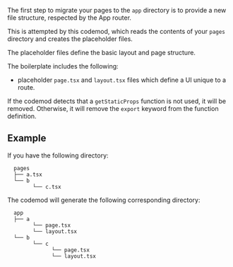The first step to migrate your pages to the `app` directory is to provide a new file structure, respected by the App router.

This is attempted by this codemod, which reads the contents of your `pages` directory and creates the placeholder files.

The placeholder files define the basic layout and page structure.

The boilerplate includes the following:

-   placeholder `page.tsx` and `layout.tsx` files which define a UI unique to a route.

If the codemod detects that a `getStaticProps` function is not used, it will be removed. Otherwise, it will remove the `export` keyword from the function definition.

## Example

If you have the following directory:

```
  pages
  ├── a.tsx
  └── b
        └── c.tsx

```

The codemod will generate the following corresponding directory:

```
  app
  ├── a
        └── page.tsx
        └── layout.tsx
  └── b
        └── c
              └── page.tsx
              └── layout.tsx
```